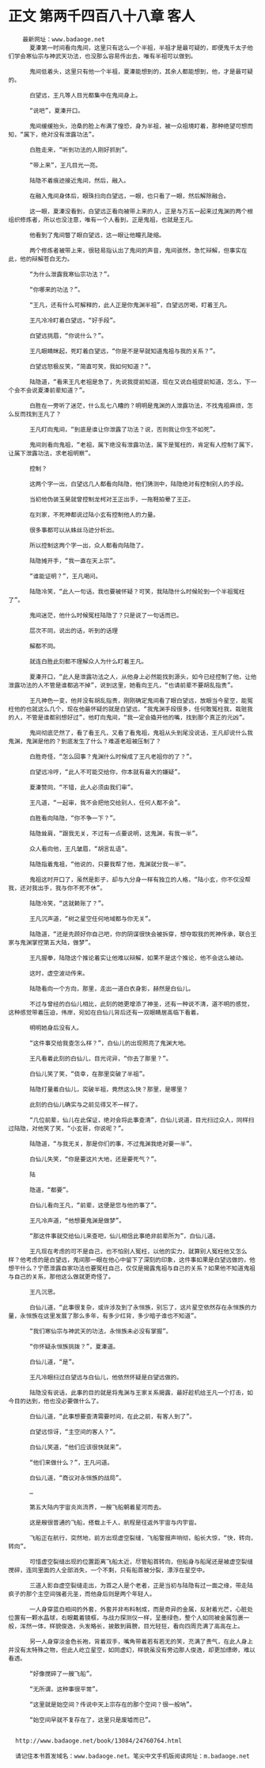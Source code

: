 # 正文 第两千四百八十八章 客人
        最新网址：www.badaoge.net
          夏溱第一时间看向鬼间，这里只有这么一个半祖，半祖才是最可疑的，即便鬼千太子他们学会寒仙宗与神武天功法，也没那么容易传出去，唯有半祖可以做到。
      
          鬼间低着头，这里只有他一个半祖，夏溱能想到的，其余人都能想到，他，才是最可疑的。
      
          白望远，王凡等人目光都集中在鬼间身上。
      
          “说吧”，夏溱开口。
      
          鬼间缓缓抬头，沧桑的脸上布满了惶恐，身为半祖，被一众祖境盯着，那种绝望可想而知，“属下，绝对没有泄露功法”。
      
          白胜走来，“听到功法的人刚好抓到”。
      
          “带上来”，王凡目光一亮。
      
          陆隐不着痕迹接近鬼间，然后，融入。
      
          在融入鬼间身体后，眼珠扫向白望远，一眼，也只看了一眼，然后解除融合。
      
          这一眼，夏溱没看到，白望远正看向被带上来的人，正是与万五一起来过鬼渊的两个根组织修炼者，所以也没注意，唯有一个人看到，正是鬼祖，也就是王凡。
      
          他看到了鬼间瞥了眼白望远，这一眼让他瞳孔陡缩。
      
          两个修炼者被带上来，很轻易指认出了鬼间的声音，鬼间骇然，急忙辩解，但事实在此，他的辩解苍白无力。
      
          “为什么泄露我寒仙宗功法？”。
      
          “你哪来的功法？”。
      
          “王凡，还有什么可解释的，此人正是你鬼渊半祖”，白望远厉喝，盯着王凡。
      
          王凡冷冷盯着白望远，“好手段”。
      
          白望远挑眉，“你说什么？”。
      
          王凡眼睛眯起，死盯着白望远，“你是不是早就知道鬼祖与我的关系？”。
      
          白望远怒极反笑，“简直可笑，我如何知道？”。
      
          陆隐道，“看来王凡老祖是急了，先说我提前知道，现在又说白祖提前知道，怎么，下一个会不会说夏溱前辈知道？”。
      
          白胜在一旁听了迷茫，什么乱七八糟的？明明是鬼渊的人泄露功法，不找鬼祖麻烦，怎么反而找到王凡了？
      
          王凡盯向鬼间，“到底是谁让你泄露了功法？说，否则我让你生不如死”。
      
          鬼间则看向鬼祖，“老祖，属下绝没有泄露功法，属下是冤枉的，肯定有人控制了属下，让属下泄露功法，求老祖明察”。
      
          控制？
      
          这两个字一出，白望远几人都看向陆隐，他们猜测中，陆隐绝对有控制别人的手段。
      
          当初他伪装玉昊就曾控制龙柯对王正出手，一拖鞋拍晕了王正。
      
          在刘家，不死神都说过陆小玄有控制他人的力量。
      
          很多事都可以从蛛丝马迹分析出。
      
          所以控制这两个字一出，众人都看向陆隐了。
      
          陆隐摊开手，“我一直在天上宗”。
      
          “谁能证明？”，王凡喝问。
      
          陆隐冷笑，“此人一句话，我也要被怀疑？可笑，我陆隐什么时候轮到一个半祖冤枉了”。
      
          鬼间迷茫，他什么时候冤枉陆隐了？只是说了一句话而已。
      
          层次不同，说出的话，听到的话理
      
          解都不同。
      
          就连白胜此刻都不理解众人为什么盯着王凡。
      
          夏溱开口，“此人是泄露功法之人，从他身上必然能找到源头，如今已经控制了他，让他泄露功法的人不管是谁都逃不掉”，说到这里，她看向王凡，“也请前辈不要胡乱指责”。
      
          王凡神色一变，他并没有胡乱指责，刚刚确定鬼间看了眼白望远，放眼当今星空，能冤枉他的也就这么几个，现在他最怀疑的就是白望远，“我鬼渊手段很多，任何敢冤枉我，栽赃我的人，不管是谁都别想好过”，他盯向鬼间，“我一定会撬开他的嘴，找到那个真正的元凶”。
      
          鬼间彻底茫然了，看了看王凡，又看了看鬼祖，鬼祖从头到尾没说话，王凡却说什么我鬼渊，鬼渊是他的？到底发生了什么？难道老祖被压制了？
      
          白胜奇怪，“怎么回事？鬼渊什么时候成了王凡老祖你的了？”。
      
          白望远冷哼，“此人不可能交给你，你本就有最大的嫌疑”。
      
          夏溱赞同，“不错，此人必须由我们审”。
      
          王凡道，“一起审，我不会把他交给别人，任何人都不会”。
      
          白胜看向陆隐，“你不争一下？”。
      
          陆隐耸肩，“跟我无关，不过有一点要说明，这鬼渊，有我一半”。
      
          众人看向他，王凡皱眉，“胡言乱语”。
      
          陆隐指着鬼祖，“他说的，只要我帮了他，鬼渊就分我一半”。
      
          鬼祖这时开口了，虽然是影子，却与九分身一样有独立的人格，“陆小玄，你不仅没帮我，还对我出手，我与你不死不休”。
      
          陆隐冷笑，“这就赖账了？”。
      
          王凡沉声道，“树之星空任何地域都与你无关”。
      
          陆隐道，“还是先顾好你自己吧，你的阴谋很快会被拆穿，想夺取我的死神传承，联合王家与鬼渊掌控第五大陆，做梦”。
      
          王凡握拳，陆隐这个推论着实让他难以辩解，如果不是这个推论，他不会这么被动。
      
          这时，虚空波动传来。
      
          陆隐看向一个方向，那里，走出一道白衣身影，赫然是白仙儿。
      
          不过与曾经的白仙儿相比，此刻的她更增添了神圣，还有一种说不清，道不明的感觉，这种感觉带着压迫，伟岸，宛如在白仙儿背后还有一双眼睛居高临下看着。
      
          明明她身后没有人。
      
          “这件事交给我查怎么样？”，白仙儿的出现照亮了鬼渊大地。
      
          王凡看着此刻的白仙儿，目光诧异，“你去了那里？”。
      
          白仙儿笑了笑，“侥幸，在那里突破了半祖”。
      
          陆隐打量着白仙儿，突破半祖，竟然这么快？那里，是哪里？
      
          此刻的白仙儿确实与之前见得又不一样了。
      
          “几位前辈，仙儿在此保证，绝对会将此事查清”，白仙儿说道，目光扫过众人，同样扫过陆隐，对他笑了笑，“小玄哥，你说呢？”。
      
          陆隐道，“与我无关，那是你们的事，不过鬼渊我绝对要一半”。
      
          白仙儿失笑，“你是要这片大地，还是要死气？”。
      
          陆
      
          隐道，“都要”。
      
          白仙儿看向王凡，“前辈，这便是您与他的事了”。
      
          王凡冷声道，“他想要鬼渊是做梦”。
      
          “那这件事就交给仙儿来查吧，仙儿相信此事绝非前辈所为”，白仙儿道。
      
          王凡现在考虑的可不是自己，也不怕别人冤枉，以他的实力，就算别人冤枉他又怎么样？他考虑的是白望远，鬼间那一眼在他心中留下了深刻的印象，这件事如果是白望远做的，他想干什么？宁愿泄露自家功法也要冤枉自己，仅仅是揭露鬼祖与自己的关系？如果他不知道鬼祖与自己的关系，那他这么做就更奇怪了。
      
          王凡沉思。
      
          白仙儿道，“此事很复杂，或许涉及到了永恒族，别忘了，这片星空依然存在永恒族的力量，永恒族在这里发展了那么多年，有多少红背，多少暗子谁也不知道”。
      
          “我们寒仙宗与神武天的功法，永恒族未必没有掌握”。
      
          “你怀疑永恒族挑拨？”，夏溱道。
      
          白仙儿道，“是”。
      
          王凡冷眼扫过白望远与白仙儿，他依然怀疑是白望远做的。
      
          陆隐没有说话，此事的目的就是将鬼渊与王家关系揭露，最好趁机给王凡一个打击，如今目的达到，他也没必要做什么了。
      
          白仙儿道，“此事想要查清需要时间，在此之前，有客人到了”。
      
          白望远惊讶，“主空间的客人？”。
      
          白仙儿笑道，“他们应该很快就来”。
      
          “他们来做什么？”，王凡问道。
      
          白仙儿道，“商议对永恒族的战局”。
      
          …
      
          第五大陆内宇宙炎岚流界，一艘飞船朝着星河而去。
      
          这是艘很普通的飞船，搭载上千人，航程是往返外宇宙与内宇宙。
      
          飞船正在航行，突然地，前方出现虚空裂缝，飞船警报声响彻，船长大惊，“快，转向，转向”。
      
          可惜虚空裂缝出现的位置距离飞船太近，尽管船首转向，但船身与船尾还是被虚空裂缝搅碎，连同里面的人全部消失，一个不剩，只有船首被分裂，漂浮在星空中。
      
          三道人影自虚空裂缝走出，为首之人是个老者，正是当初与陆隐有过一面之缘，带走陆疯子的那个主空间强者元圣，而他身后则是两个年轻人。
      
          一人身穿蓝白相间的外套，外套并非布料制成，而是奇异的金属，反射着光芒，心脏处位置有一颗水晶球，右眼戴着镜框，与战力探测仪一样，呈墨绿色，整个人如同被金属包裹一般，浑然一体，样貌俊逸，头发略长，披散到肩膀，目光轻狂，看向四周充满了高高在上。
      
          另一人身穿淡金色长袍，背着双手，嘴角带着若有若无的笑，充满了贵气，在此人身上并没有太特殊之物，但此人屹立星空，如同虚幻，样貌虽没有旁边那人俊逸，却更加缥缈，难以看透。
      
          “好像搅碎了一艘飞船”。
      
          “无所谓，这种事很平常”。
      
          “这里就是始空间？传说中天上宗存在的那个空间？很一般呐”。
      
          “始空间早就不复存在了，这里只是废墟而已”。
      
      
      http://www.badaoge.net/book/13084/24760764.html
      
      请记住本书首发域名：www.badaoge.net。笔尖中文手机版阅读网址：m.badaoge.net